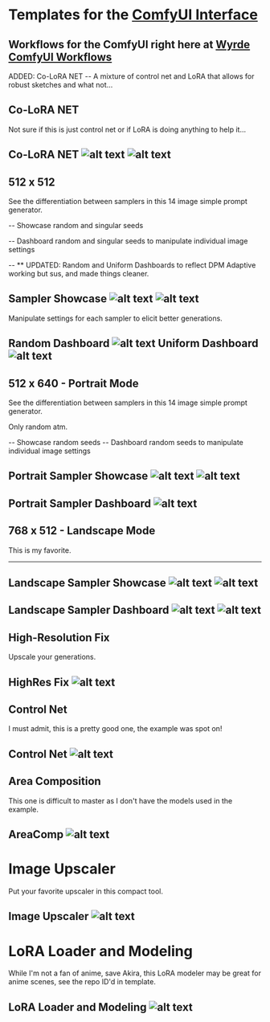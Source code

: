 # Templates for the [ComfyUI Interface](https://github.com/comfyanonymous/ComfyUI)

## Workflows for the ComfyUI right here at [Wyrde ComfyUI Workflows](https://github.com/wyrde/wyrde-comfyui-workflows)

ADDED: Co-LoRA NET -- A mixture of control net and LoRA that allows for robust sketches and what not...

## Co-LoRA NET

Not sure if this is just control net or if LoRA is doing anything to help it...

Co-LoRA NET
![alt text](https://github.com/atlasunified/Templates-ComfyUI-/blob/main/co-loranet/images/co-loranet.PNG)
![alt text](https://github.com/atlasunified/Templates-ComfyUI-/blob/main/co-loranet/images/co-loranet-invert.PNG)
-----

## 512 x 512

See the differentiation between samplers in this 14 image simple prompt generator.

-- Showcase random and singular seeds

-- Dashboard random and singular seeds to manipulate individual image settings

-- ** UPDATED: Random and Uniform Dashboards to reflect DPM Adaptive working but sus, and made things cleaner.

Sampler Showcase
![alt text](https://github.com/atlasunified/Templates-ComfyUI-/blob/main/512x512/images/5125122.PNG)
![alt text](https://github.com/atlasunified/Templates-ComfyUI-/blob/main/512x512/images/5125121.PNG)
-----

Manipulate settings for each sampler to elicit better generations.

Random Dashboard
![alt text](https://github.com/atlasunified/Templates-ComfyUI-/blob/main/512x512/images/512x512-random-dash.PNG)
Uniform Dashboard
![alt text](https://github.com/atlasunified/Templates-ComfyUI-/blob/main/512x512/images/512x512-uniform-dash.PNG)
-----
## 512 x 640 - Portrait Mode

See the differentiation between samplers in this 14 image simple prompt generator.

Only random atm.

-- Showcase random seeds
-- Dashboard random seeds to manipulate individual image settings

Portrait Sampler Showcase
![alt text](https://github.com/atlasunified/Templates-ComfyUI-/blob/main/512X640/images/512640.PNG)
![alt text](https://github.com/atlasunified/Templates-ComfyUI-/blob/main/512X640/images/5126402.PNG)
-----
Portrait Sampler Dashboard
![alt text](https://github.com/atlasunified/Templates-ComfyUI-/blob/main/512X640/images/51640dash.PNG)
-----
## 768 x 512 - Landscape Mode

This is my favorite.

-----
Landscape Sampler Showcase
![alt text](https://github.com/atlasunified/Templates-ComfyUI-/blob/main/768x512/images/uniform%20showcase.PNG)
![alt text](https://github.com/atlasunified/Templates-ComfyUI-/blob/main/768x512/images/random%20showcase.PNG)
-----
Landscape Sampler Dashboard
![alt text](https://github.com/atlasunified/Templates-ComfyUI-/blob/main/768x512/images/uniform%20dash.PNG)
![alt text](https://github.com/atlasunified/Templates-ComfyUI-/blob/main/768x512/images/random%20dash.PNG)
-----
## High-Resolution Fix

Upscale your generations.

HighRes Fix
![alt text](https://github.com/atlasunified/Templates-ComfyUI-/blob/main/Hi-Res%20Fix/images/high-res.PNG)
-----
## Control Net

I must admit, this is a pretty good one, the example was spot on!

Control Net
![alt text](https://github.com/atlasunified/Templates-ComfyUI-/blob/main/Control%20Net/images/controlnet.PNG)
-----
## Area Composition

This one is difficult to master as I don't have the models used in the example.

AreaComp
![alt text](https://github.com/atlasunified/Templates-ComfyUI-/blob/main/Area%20Composition/images/AreaComp.PNG)
-----
# Image Upscaler

Put your favorite upscaler in this compact tool.

Image Upscaler
![alt text](https://github.com/atlasunified/Templates-ComfyUI-/blob/main/image-upscaler/images/image-upscaler.PNG)
-----
# LoRA Loader and Modeling

While I'm not a fan of anime, save Akira, this LoRA modeler may be great for anime scenes, see the repo ID'd in template.

LoRA Loader and Modeling
![alt text](https://github.com/atlasunified/Templates-ComfyUI-/blob/main/lora-loader/images/lora-loader.PNG)
-----
